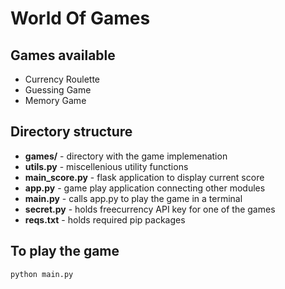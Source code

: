 # World Of Games

## Games available

- Currency Roulette
- Guessing Game
- Memory Game

## Directory structure

- **games/** - directory with the game implemenation
- **utils.py** - miscellenious utility functions
- **main_score.py** - flask application to display current score
- **app.py** - game play application connecting other modules
- **main.py** - calls app.py to play the game in a terminal
- **secret.py** - holds freecurrency API key for one of the games
- **reqs.txt** - holds required pip packages

## To play the game

```bash
python main.py
```
